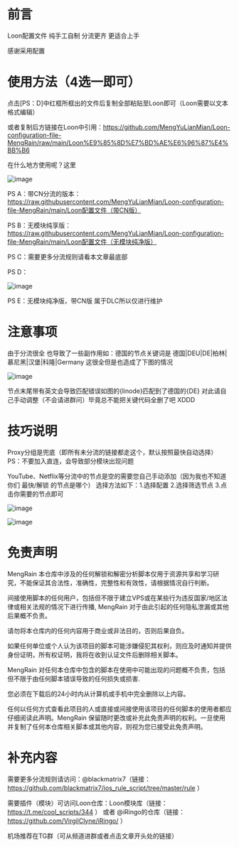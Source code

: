 # 前言
Loon配置文件 纯手工自制 分流更齐 更适合上手

感谢采用配置

# 使用方法（4选一即可）
点击[PS：D]中红框所框出的文件后复制全部粘贴至Loon即可（Loon需要以文本格式编辑）

或者复制后方链接在Loon中引用：https://github.com/MengYuLianMian/Loon-configuration-file-MengRain/raw/main/Loon%E9%85%8D%E7%BD%AE%E6%96%87%E4%BB%B6

在什么地方使用呢？这里

![image](https://user-images.githubusercontent.com/89105781/202908465-dc8de1f5-ae60-4d40-855d-09fa0379649a.png)

PS A：带CN分流的版本：https://raw.githubusercontent.com/MengYuLianMian/Loon-configuration-file-MengRain/main/Loon配置文件（带CN版）

PS B：无模块纯享版：https://raw.githubusercontent.com/MengYuLianMian/Loon-configuration-file-MengRain/main/Loon配置文件（无模块纯净版）

PS C：需要更多分流规则请看本文章最底部

PS D：

![image](https://user-images.githubusercontent.com/89105781/183342122-a2b7ab88-f148-434b-920c-e3d7f76c7832.png)

PS E：无模块纯净版，带CN版 属于DLC所以仅进行维护


# 注意事项

由于分流很全 也导致了一些副作用如：德国的节点关键词是 德国|DEU|DE|柏林|慕尼黑|汉堡|科隆|Germany 这很全但是也造成了下图的情况

![image](https://user-images.githubusercontent.com/89105781/193444883-a1b8f6bb-c33d-44fd-93f6-52d09d535680.png)

节点末尾带有英文会导致匹配错误如图的{linode}匹配到了德国的{DE}  对此请自己手动调整（不会请进群问）毕竟总不能把关键代码全删了吧 XDDD

# 技巧说明

Proxy分组是兜底（即所有未分流的链接都走这个，默认按照最快自动选择）
PS：不要加入直连，会导致部分模块出现问题

YouTube、Netflix等分流中的节点是空的需要您自己手动添加（因为我也不知道你们  最快/解锁  的节点是哪个）
选择方法如下：1.选择配置 2.选择筛选节点 3.点击你需要的节点即可

![image](https://user-images.githubusercontent.com/89105781/183416476-901b6942-967c-4c29-b287-3f98241fd4fa.png)

![image](https://user-images.githubusercontent.com/89105781/183416650-3eba297f-50bd-4b2d-bcbf-e693e6b55720.png)

# 免责声明
MengRain 本仓库中涉及的任何解锁和解密分析脚本仅用于资源共享和学习研究，不能保证其合法性，准确性，完整性和有效性，请根据情况自行判断。

间接使用脚本的任何用户，包括但不限于建立VPS或在某些行为违反国家/地区法律或相关法规的情况下进行传播, MengRain 对于由此引起的任何隐私泄漏或其他后果概不负责。

请勿将本仓库内的任何内容用于商业或非法目的，否则后果自负。

如果任何单位或个人认为该项目的脚本可能涉嫌侵犯其权利，则应及时通知并提供身份证明，所有权证明，我将在收到认证文件后删除相关脚本。

MengRain 对任何本仓库中包含的脚本在使用中可能出现的问题概不负责，包括但不限于由任何脚本错误导致的任何损失或损害.

您必须在下载后的24小时内从计算机或手机中完全删除以上内容。

任何以任何方式查看此项目的人或直接或间接使用该项目的任何脚本的使用者都应仔细阅读此声明。MengRain 保留随时更改或补充此免责声明的权利。一旦使用并复制了任何本仓库相关脚本或其他内容，则视为您已接受此免责声明。

# 补充内容
需要更多分流规则请访问：@blackmatrix7（链接：https://github.com/blackmatrix7/ios_rule_script/tree/master/rule ）

需要插件（模块）可访问Loon仓库：Loon模块库（链接：https://t.me/cool_scripts/344 ） 或者 @iRingo的仓库（链接：https://github.com/VirgilClyne/iRingo/ ）

机场推荐在TG群（可从频道进群或者点击文章开头处的链接）
